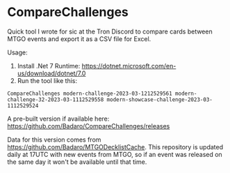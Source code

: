 # CompareChallenges
Quick tool I wrote for sic at the Tron Discord to compare cards between MTGO events and export it as a CSV file for Excel.

Usage:

1) Install .Net 7 Runtime: https://dotnet.microsoft.com/en-us/download/dotnet/7.0
2) Run the tool like this:

`CompareChallenges modern-challenge-2023-03-1212529561 modern-challenge-32-2023-03-1112529558 modern-showcase-challenge-2023-03-1112529524`

A pre-built version if available here: https://github.com/Badaro/CompareChallenges/releases

Data for this version comes from https://github.com/Badaro/MTGODecklistCache. This repository is updated daily at 17UTC with new events from MTGO, so if an event was released on the same day it won't be available until that time.